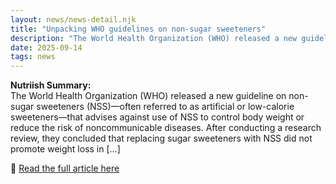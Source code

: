 ```yaml
---
layout: news/news-detail.njk
title: "Unpacking WHO guidelines on non-sugar sweeteners"
description: "The World Health Organization (WHO) released a new guideline on non-sugar sweeteners (NSS)—often referred to as artificial or low-calorie sweeteners—t"
date: 2025-09-14
tags: news
---
```


**Nutriish Summary:**  
The World Health Organization (WHO) released a new guideline on non-sugar sweeteners (NSS)—often referred to as artificial or low-calorie sweeteners—that advises against use of NSS to control body weight or reduce the risk of noncommunicable diseases. After conducting a research review, they concluded that replacing sugar sweeteners with NSS did not promote weight loss in […]

🔗 [Read the full article here](https://nutritionsource.hsph.harvard.edu/2023/06/06/who-guidelines-non-sugar-sweeteners/)
